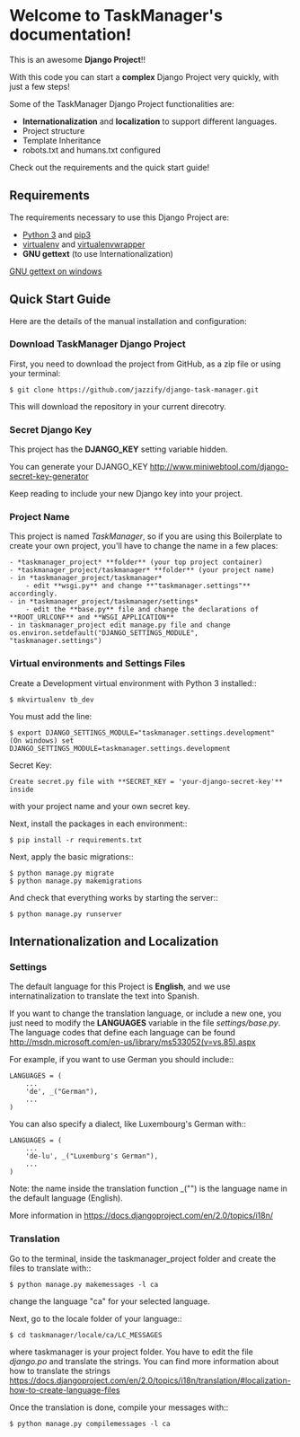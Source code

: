 # Welcome to TaskManager's documentation!

This is an awesome **Django Project**!!

With this code you can start a **complex** Django Project very quickly, with just a few steps!

Some of the TaskManager Django Project functionalities are:

- **Internationalization** and **localization** to support different languages.
- Project structure
- Template Inheritance
- robots.txt and humans.txt configured

Check out the requirements and the quick start guide!

## Requirements

The requirements necessary to use this Django Project are:

- [Python 3](https://www.python.org/downloads/) and [pip3](https://www.python.org/dev/peps/pep-0439/#the-pip-bootstrap)
- [virtualenv](https://virtualenv.pypa.io/en/stable/installation/) and [virtualenvwrapper](https://virtualenvwrapper.readthedocs.io/en/latest/install.html)
- **GNU gettext** (to use Internationalization)

[GNU gettext on windows](https://docs.djangoproject.com/en/2.0/topics/i18n/translation/#gettext-on-windows)

## Quick Start Guide

Here are the details of the manual installation and configuration:

### Download TaskManager Django Project

First, you need to download the project from GitHub, as a zip file or using your terminal:

    $ git clone https://github.com/jazzify/django-task-manager.git

This will download the repository in your current direcotry.

### Secret Django Key

This project has the **DJANGO_KEY** setting variable hidden.

You can generate your DJANGO_KEY <http://www.miniwebtool.com/django-secret-key-generator>

Keep reading to include your new Django key into your project.

### Project Name

This project is named *TaskManager*, so if you are using this 
Boilerplate to create your own project, you'll have to change 
the name in a few places:

    - *taskmanager_project* **folder** (your top project container)
    - *taskmanager_project/taskmanager* **folder** (your project name)
    - in *taskmanager_project/taskmanager*
        - edit **wsgi.py** and change **"taskmanager.settings"** accordingly.
    - in *taskmanager_project/taskmanager/settings*
        - edit the **base.py** file and change the declarations of **ROOT_URLCONF** and **WSGI_APPLICATION**
    - in taskmanager_project edit manage.py file and change os.environ.setdefault("DJANGO_SETTINGS_MODULE", "taskmanager.settings")

### Virtual environments and Settings Files

Create a Development virtual environment with Python 3 installed::

    $ mkvirtualenv tb_dev

You must add the line:

    $ export DJANGO_SETTINGS_MODULE="taskmanager.settings.development"
    (On windows) set DJANGO_SETTINGS_MODULE=taskmanager.settings.development

Secret Key:

    Create secret.py file with **SECRET_KEY = 'your-django-secret-key'** inside

with your project name and your own secret key.

Next, install the packages in each environment::

    $ pip install -r requirements.txt

Next, apply the basic migrations::

    $ python manage.py migrate
    $ python manage.py makemigrations

And check that everything works by starting the server::

    $ python manage.py runserver

## Internationalization and Localization

### Settings

The default language for this Project is **English**, and we use internatinalization to translate the text into Spanish.

If you want to change the translation language, or include a new one, you just need to modify the **LANGUAGES** variable in the file *settings/base.py*. The language codes that define each language can be found <http://msdn.microsoft.com/en-us/library/ms533052(v=vs.85).aspx>

For example, if you want to use German you should include::

    LANGUAGES = (
        ...
        'de', _("German"),
        ...
    )

You can also specify a dialect, like Luxembourg's German with::

    LANGUAGES = (
        ...
        'de-lu', _("Luxemburg's German"),
        ...
    )

Note: the name inside the translation function _("") is the language name in the default language (English).

More information in <https://docs.djangoproject.com/en/2.0/topics/i18n/>

### Translation

Go to the terminal, inside the taskmanager_project folder and create the files to translate with::

    $ python manage.py makemessages -l ca

change the language "ca" for your selected language.

Next, go to the locale folder of your language::

    $ cd taskmanager/locale/ca/LC_MESSAGES

where taskmanager is your project folder. You have to edit the file *django.po* and translate the strings. You can find more information about how to translate the strings <https://docs.djangoproject.com/en/2.0/topics/i18n/translation/#localization-how-to-create-language-files>

Once the translation is done, compile your messages with::

    $ python manage.py compilemessages -l ca
